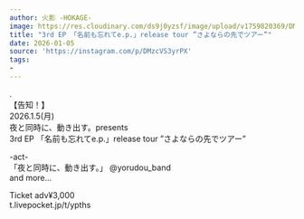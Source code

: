 ```yaml
---
author: 火影 -HOKAGE-
image: https://res.cloudinary.com/ds9j0yzsf/image/upload/v1759820369/DMzcVS3yrPX.jpg
title: "3rd EP 「名前も忘れてe.p.」release tour ”さよならの先でツアー”"
date: 2026-01-05
source: 'https://instagram.com/p/DMzcVS3yrPX'
tags:
- 
---
```

.<br>
【告知！】<br>
2026.1.5(月)<br>
夜と同時に、動き出す。presents<br>
3rd EP 「名前も忘れてe.p.」release tour ”さよならの先でツアー”

-act-<br>
「夜と同時に、動き出す。」 @yorudou_band <br>
and more...

Ticket adv¥3,000<br>
t.livepocket.jp/t/ypths